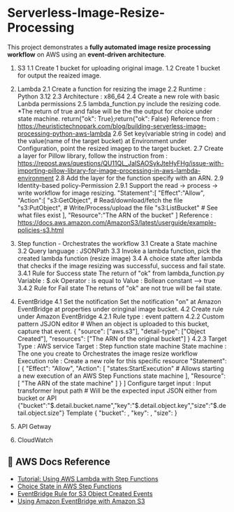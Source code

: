 # Serverless-Image-Resize-Processing

This project demonstrates a **fully automated image resize processing workflow** on AWS using an **event-driven architecture**.

1. S3
1.1 Create 1 bucket for uploading original image.
1.2 Create 1 bucket for output the reaized image.

2. Lambda
2.1 Create a function for resizing the image
2.2 Runtime : Python 3.12
2.3 Architecture : x86_64
2.4 Create a new role with basic Lanbda permissions
2.5 lambda_function.py include the resizing code. 
*The return of true and false will be the the output for choice under state machine.
return{"ok": True};return{"ok": False}
Reference from : https://heuristictechnopark.com/blog/building-serverless-image-processing-python-aws-lambda
2.6 Set key(variable string in code) and the value(name of the target bucket) at Environment under Configuration, point the resized imagep to the target bucket.
2.7 Create a layer for Pillow library, follow the instruction from : https://repost.aws/questions/QU11QL_JaISAOSykJteHyFHg/issue-with-importing-pillow-library-for-image-processing-in-aws-lambda-environment
2.8 Add the layer for the function specify with an ARN.
2.9 Identity-based policy-Permission
2.9.1 Support the read → process → write workflow for image resizing.
"Statement":[
    "Effect":"Allow",
    "Action":[
            "s3:GetObject", # Read/download/fetch the file
            "s3:PutObject", # Write/Process/upload the file
            "s3:ListBucket" # See what files exist
         ],
    "Resource":"The ARN of the bucket"
]
Reference : https://docs.aws.amazon.com/AmazonS3/latest/userguide/example-policies-s3.html

3. Step function - Orchestrates the workflow
3.1 Create a State machine
3.2 Query language : JSONPath
3.3 Invoke a lambda function, pick the created lambda function (resize image)
3.4 A choice state after lambda that checks if the image resizing was successful, success and fail state. 
3.4.1 Rule for Success state
The return of "ok" from lambda_function.py
Variable : $.ok
Operator : is equal to
Value : Bollean constant --> true
3.4.2 Rule for Fail state
The retuns of "ok" are not true will be fail state.

4. EventBridge
4.1 Set the notification
Set the notification "on" at Amazon EventBridge at properties under oringinal image bucket.
4.2 Create rule under Amazon EventBridge
4.2.1 Rule type : event pattern
4.2.2 Custom pattern JSJON editor # When an object is uploaded to this bucket, capture that event.
{
  "source": ["aws.s3"],
  "detail-type": ["Object Created"],
  "resources": ["The ARN of the original bucket"]
}
4.2.3 Target
Type : AWS service
Target : Step function state machine
State machine : The one you create to Orchestrates the image resize workflow
Execution role : Create a new role for this specific resource
"Statement": [
        {
            "Effect": "Allow",
            "Action": [
                "states:StartExecution" # Allows starting a new execution of an AWS Step Functions state machine
            ],
            "Resource": [
                "The ARN of the state machine"
            ]
        }
]
Configure target input : Input transformer
Input path # Will be the expected input JSON either from bucket or API
{"bucket":"$.detail.bucket.name","key":"$.detail.object.key","size":"$.detail.object.size"}
Template
{
  "bucket": <bucket>,
  "key": <key>,
  "size": <size>
}
5. API Getway
6. CloudWatch

## 📘 AWS Docs Reference

- [Tutorial: Using AWS Lambda with Step Functions](https://docs.aws.amazon.com/step-functions/latest/dg/tutorial-lambda.html)
- [Choice State in AWS Step Functions](https://docs.aws.amazon.com/step-functions/latest/dg/awl-choice-state.html)
- [EventBridge Rule for S3 Object Created Events](https://docs.aws.amazon.com/AmazonS3/latest/userguide/ev-events.html)
- [Using Amazon EventBridge with Amazon S3](https://docs.aws.amazon.com/AmazonS3/latest/userguide/EventBridge.html)